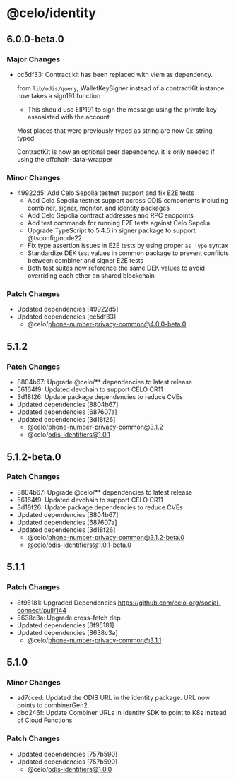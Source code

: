 # @celo/identity

## 6.0.0-beta.0

### Major Changes

- cc5df33: Contract kit has been replaced with viem as dependency.

  from `lib/odis/query`; WalletKeySigner instead of a contractKit instance now takes a sign191 function
  - This should use EIP191 to sign the message using the private key assosiated with the account

  Most places that were previously typed as string are now 0x-string typed

  ContractKit is now an optional peer dependency. it is only needed if using the offchain-data-wrapper

### Minor Changes

- 49922d5: Add Celo Sepolia testnet support and fix E2E tests
  - Add Celo Sepolia testnet support across ODIS components including combiner, signer, monitor, and identity packages
  - Add Celo Sepolia contract addresses and RPC endpoints
  - Add test commands for running E2E tests against Celo Sepolia
  - Upgrade TypeScript to 5.4.5 in signer package to support @tsconfig/node22
  - Fix type assertion issues in E2E tests by using proper `as Type` syntax
  - Standardize DEK test values in common package to prevent conflicts between combiner and signer E2E tests
  - Both test suites now reference the same DEK values to avoid overriding each other on shared blockchain

### Patch Changes

- Updated dependencies [49922d5]
- Updated dependencies [cc5df33]
  - @celo/phone-number-privacy-common@4.0.0-beta.0

## 5.1.2

### Patch Changes

- 8804b67: Upgrade @celo/\*\* dependencies to latest release
- 56164f9: Updated devchain to support CELO CR11
- 3d18f26: Update package dependencies to reduce CVEs
- Updated dependencies [8804b67]
- Updated dependencies [687607a]
- Updated dependencies [3d18f26]
  - @celo/phone-number-privacy-common@3.1.2
  - @celo/odis-identifiers@1.0.1

## 5.1.2-beta.0

### Patch Changes

- 8804b67: Upgrade @celo/\*\* dependencies to latest release
- 56164f9: Updated devchain to support CELO CR11
- 3d18f26: Update package dependencies to reduce CVEs
- Updated dependencies [8804b67]
- Updated dependencies [687607a]
- Updated dependencies [3d18f26]
  - @celo/phone-number-privacy-common@3.1.2-beta.0
  - @celo/odis-identifiers@1.0.1-beta.0

## 5.1.1

### Patch Changes

- 8f95181: Upgraded Dependencies https://github.com/celo-org/social-connect/pull/144
- 8638c3a: Upgrade cross-fetch dep
- Updated dependencies [8f95181]
- Updated dependencies [8638c3a]
  - @celo/phone-number-privacy-common@3.1.1

## 5.1.0

### Minor Changes

- ad7cced: Updated the ODIS URL in the identity package. URL now points to combinerGen2.
- dbd246f: Update Combiner URLs in Identity SDK to point to K8s instead of Cloud Functions

### Patch Changes

- Updated dependencies [757b590]
- Updated dependencies [757b590]
  - @celo/odis-identifiers@1.0.0

